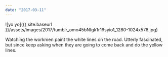 ```yaml
---
date: "2017-03-11"
---
```


![yo yo]({{ site.baseurl }}/assets/images/2017/tumblr_omo45bNIgk1r16syio1_1280-1024x576.jpg)

Watching the workmen paint the white lines on the road. Utterly fascinated, but since keep asking when they are going to come back and do the yellow lines.
